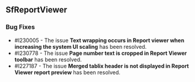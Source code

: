 ## SfReportViewer

### Bug Fixes

* \#I230005 - The issue **Text wrapping occurs in Report viewer when increasing the system UI scaling** has been resolved.
* \#I230778 - The issue **Page number text is cropped in Report Viewer toolbar** has been resolved.
* \#I227187 - The issue **Merged tablix header is not displayed in Report Viewer report preview** has been resolved.
